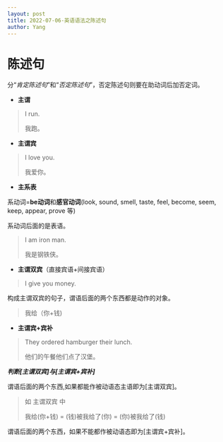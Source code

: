 ```yaml
---
layout: post
title: 2022-07-06-英语语法之陈述句
author: Yang
---
```


# 陈述句
分“*肯定陈述句*”和“*否定陈述句*”，否定陈述句则要在助动词后加否定词。

- **主谓**

> I run.
>
>我跑。


- **主谓宾**

> I love you.
>
>我爱你。


- **主系表**

系动词=**be动词**和**感官动词**(look, sound, smell, taste, feel, become, seem, keep, appear, prove 等)

系动词后面的是表语。
> I am iron man.
>
>我是钢铁侠。


- **主谓双宾**（直接宾语+间接宾语）

> I give you money.

构成主谓双宾的句子，谓语后面的两个东西都是动作的对象。
> 我给（你+钱)

- **主谓宾+宾补**

> They ordered hamburger their lunch.
>
>他们的午餐他们点了汉堡。

***判断[主谓双宾]与[主谓宾+宾补]***

谓语后面的两个东西,如果都能作被动语态主语即为[主谓双宾]。
> 如 主谓双宾 中
>
> 我给(你+钱) = (钱)被我给了(你) = (你)被我给了(钱)

谓语后面的两个东西，如果不能都作被动语态即为[主谓宾+宾补]。
